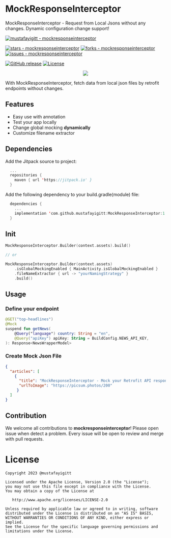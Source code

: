 # MockResponseInterceptor
MockResponseInterceptor - Request from Local Jsons without any changes. Dynamic configuration change support!

[![mustafayigitt - mockresponseinterceptor](https://img.shields.io/static/v1?label=mustafayigitt&message=mockresponseinterceptor&color=blue&logo=github)](https://github.com/mustafayigitt/mockresponseinterceptor "Go to GitHub repo")

[![stars - mockresponseinterceptor](https://img.shields.io/github/stars/mustafayigitt/mockresponseinterceptor?style=social)](https://github.com/mustafayigitt/mockresponseinterceptor)
[![forks - mockresponseinterceptor](https://img.shields.io/github/forks/mustafayigitt/mockresponseinterceptor?style=social)](https://github.com/mustafayigitt/mockresponseinterceptor)
[![issues - mockresponseinterceptor](https://img.shields.io/github/issues/mustafayigitt/mockresponseinterceptor)](https://github.com/mustafayigitt/mockresponseinterceptor/issues)

[![GitHub release](https://img.shields.io/github/release/mustafayigitt/mockresponseinterceptor?include_prereleases=&sort=semver&color=blue)](https://github.com/mustafayigitt/mockresponseinterceptor/releases/)
[![License](https://img.shields.io/badge/License-Apache-blue)](#license)

<p align=center>
<img src="https://www.linkpicture.com/q/Frame-1_17.png">
</p>

With MockResponseInterceptor, fetch data from local json files by retrofit endpoints without changes.

## Features
  - Easy use with annotation
  - Test your app locally
  - Change global mocking **dynamically**
  - Customize filename extractor
  
## Dependencies
Add the Jitpack source to project:
```kotlin
  ...
  repositories {
    maven { url 'https://jitpack.io' } 
  }
```

Add the following dependency to your build.gradle(module) file:
```kotlin
  dependencies {
    ...
    implementation 'com.github.mustafayigitt:MockResponseInterceptor:1.0.0'
  }
```

## Init
```kotlin
MockResponseInterceptor.Builder(context.assets).build()

// or

MockResponseInterceptor.Builder(context.assets)
    .isGlobalMockingEnabled { MainActivity.isGlobalMockingEnabled }
    .fileNameExtractor { url -> "yourNamingStrategy" }
    .build()
```

## Usage
### Define your endpoint
```kotlin
@GET("top-headlines")
@Mock
suspend fun getNews(
    @Query("language") country: String = "en",
    @Query("apiKey") apiKey: String = BuildConfig.NEWS_API_KEY,
): Response<NewsWrapperModel>
```

### Create Mock Json File
```json
{
  "articles": [
    {
      "title": "MockResponseInterceptor - Mock your Retrofit API responses",
      "urlToImage": "https://picsum.photos/200"
     }
  ]
}
```

## Contribution
We welcome all contributions to **mockresponseinterceptor**! 
Please open issue when detect a problem. Every issue will be open to review and merge with pull requests. 

License
=======
    Copyright 2023 @mustafayigitt

    Licensed under the Apache License, Version 2.0 (the "License");
    you may not use this file except in compliance with the License.
    You may obtain a copy of the License at

       http://www.apache.org/licenses/LICENSE-2.0

    Unless required by applicable law or agreed to in writing, software
    distributed under the License is distributed on an "AS IS" BASIS,
    WITHOUT WARRANTIES OR CONDITIONS OF ANY KIND, either express or implied.
    See the License for the specific language governing permissions and
    limitations under the License.
